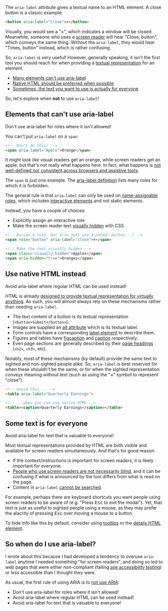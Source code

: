 The `aria-label` attribute gives a textual name to an HTML element. A close button is a classic example:

```html
<button aria-label="Close">×</button>
```

Visually, you would see a "×", which indicates a window will be closed. Meanwhile, someone who uses a [screen reader](https://webaim.org/techniques/screenreader/) will hear "Close, button", which conveys the same thing. Without the `aria-label`, they would hear "Times, button" instead, which is rather confusing.

So, `aria-label` is very useful! However, generally speaking, it isn't the first tool you should reach for when providing a [textual representation](https://webaim.org/techniques/alttext/) for an element.

* [Many elements can't use aria-label](#elements-that-can39t-use-aria-label)
* [Native HTML should be preferred when possible](#use-native-html-instead)
* [Sometimes, the text you want to use is actually for everyone](#some-text-is-for-everyone)

So, let's explore when **not** to use `aria-label`!

## Elements that can't use aria-label

<major-point>

Don't use aria-label for roles where it isn't allowed!

</major-point>

You can't put `aria-label` on a `span`:

```html
<!-- Don't do this! -->
<span aria-label="Apple">Orange</span>
```

It might _look like_ visual readers get an orange, while screen readers get an apple, but that's not really what happens here. In fact, what happens is [not well-defined nor consistent across browsers and assistive tools](https://www.tpgi.com/short-note-on-aria-label-aria-labelledby-and-aria-describedby/).

The `span` is just one example. The [aria-label definition](https://w3c.github.io/aria/#aria-label) lists many roles for which it is forbidden.

The general rule is that `aria-label` can only be used on [name-assignable roles](https://w3c.github.io/html-aria/#docconformance-naming), which includes [interactive elements](https://html.spec.whatwg.org/#interactive-content-2) and not static elements.

Instead, you have a couple of choices:

* Explicitly assign an interactive role
* Make the screen reader text [visually hidden](https://webaim.org/techniques/css/invisiblecontent/) with CSS

```html
<!-- Assign a role, but also just use a normal button...? -->
<span role="button" aria-label="close">×</span>

<!-- Make the text visually hidden -->
<span class="visually-hidden">Apples</span>
<span aria-hidden="true">Oranges</span>
```

## Use native HTML instead

<major-point>

Avoid aria-label where regular HTML can be used instead!

</major-point>

HTML is already [designed to provide textual representation for virtually anything](https://www.accessibility-developer-guide.com/examples/sensible-aria-usage/label-labelledby/#real-world-use). As such, you will almost always rely on these mechanisms rather than needing `aria-label`.

* The text content of a button is its textual representation (`<button>Submit</button>`).
* Images are supplied an [alt attribute](https://auroratide.com/posts/image-alt-text) which is its textual label.
* Form controls have a corresponding [label element](https://webaim.org/techniques/forms/#labels) to describe them.
* Figures and tables have [figcaption](https://webaim.org/techniques/alttext/#figure) and [caption](https://webaim.org/techniques/tables/data#caption) respectively.
* Even page sections are generally described by their [page headings](https://www.accessibility-developer-guide.com/examples/headings/alternative-techniques/) (`<h2>`, `<h3>`, etc).

Notably, most of these mechanisms (by default) provide the same text to sighted and non-sighted people alike. So, `aria-label` is best reserved for when these _shouldn't_ be the same, or for when the sighted representation conveys meaning without text (such as using the "×" symbol to represent "close").

```html
<!-- Avoid this... -->
<table aria-label="Quarterly Earnings">

<!-- ...when you can use native HTML -->
<table><caption>Quarterly Earnings</caption></table>
```

## Some text is for everyone

<major-point>

Avoid aria-label for text that is valuable to everyone!

</major-point>

Most textual representations provided by HTML are both visible and available for screen readers simultaneously. And that's for good reason:

* If the context/instructions is important for screen readers, it is likely important for everyone.
* [People who use screen readers are not necessarily blind](https://webaim.org/projects/screenreadersurvey9/#disabilitytypes), and it can be confusing if what is announced by the tool differs from what is read on the page.
* Content in `aria-label` [cannot be searched](https://www.accessibility-developer-guide.com/examples/sensible-aria-usage/label-labelledby/#text-not-searchable).

For example, perhaps there are keyboard shortcuts you want people using screen readers to be aware of (e.g. "Press <kbd>Esc</kbd> to exit the modal"). Yet, that text is just as useful to sighted people using a mouse, as they may prefer the alacrity of pressing <kbd>Esc</kbd> over moving a mouse to a button.

To hide info like this by default, consider using [tooltips](https://www.accessibility-developer-guide.com/examples/widgets/tooltips/) or the [details HTML element](https://developer.mozilla.org/en-US/docs/Web/HTML/Element/details).

## So when do I use aria-label?

I wrote about this because I had developed a tendency to overuse `aria-label` anytime I needed something "for screen readers", and doing so led to web pages that were either non-compliant (failing [axe accessibility testing](https://dequeuniversity.com/rules/axe/4.4/aria-allowed-attr)) or less accessible than I thought they were.

As usual, the first rule of using ARIA is to [not use ARIA](https://www.w3.org/TR/using-aria/#rule1):

* Don't use aria-label for roles where it isn't allowed!
* Avoid aria-label where regular HTML can be used instead!
* Avoid aria-label for text that is valuable to everyone!
